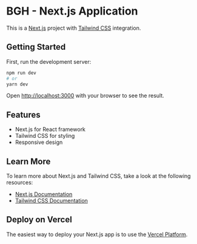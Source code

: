 # BGH - Next.js Application

This is a [Next.js](https://nextjs.org/) project with [Tailwind CSS](https://tailwindcss.com/) integration.

## Getting Started

First, run the development server:

```bash
npm run dev
# or
yarn dev
```

Open [http://localhost:3000](http://localhost:3000) with your browser to see the result.

## Features

- Next.js for React framework
- Tailwind CSS for styling
- Responsive design

## Learn More

To learn more about Next.js and Tailwind CSS, take a look at the following resources:

- [Next.js Documentation](https://nextjs.org/docs)
- [Tailwind CSS Documentation](https://tailwindcss.com/docs)

## Deploy on Vercel

The easiest way to deploy your Next.js app is to use the [Vercel Platform](https://vercel.com/).